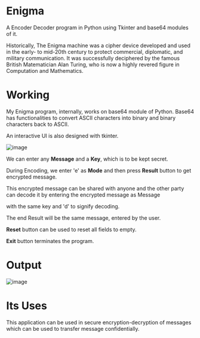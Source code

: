 # Enigma
A Encoder Decoder program in Python using Tkinter and base64 modules of it.

Historically, The Enigma machine was a cipher device developed and used in the early- to mid-20th century to protect commercial, diplomatic, and military communication. It was successfully deciphered by the famous British Matematician Alan Turing, who is now a highly revered figure in Computation and Mathematics.

# Working
My Enigma program, internally, works on base64 module of Python. Base64 has functionalities to convert ASCII characters into binary and binary characters back to ASCII.

An interactive UI is also designed with tkinter. 

![image](https://user-images.githubusercontent.com/72162628/172051102-998b7b8d-2b02-498b-8b56-fcfa4041d588.png)

We can enter any **Message** and a **Key**, which is to be kept secret.

During Encoding, we enter 'e' as **Mode** and then press **Result** button to get encrypted message.

This encrypted message can be shared with anyone and the other party can decode it by entering the encrypted message as Message

with the same key and 'd' to signify decoding.

The end Result will be the same message, entered by the user.

**Reset** button can be used to reset all fields to empty.

**Exit** button terminates the program.


# Output

![image](https://user-images.githubusercontent.com/72162628/172051196-44490fe9-f799-451f-988b-302e4bb35760.png)

# Its Uses
This application can be used in secure encryption-decryption of messages which can be used to transfer message confidentially.
